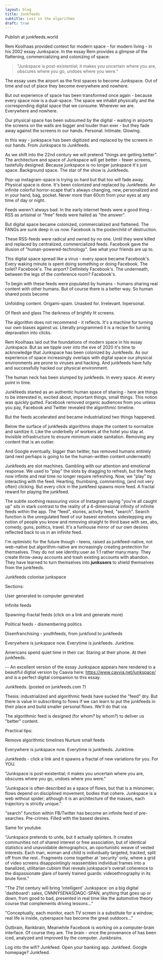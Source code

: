```yaml
---
layout: blog
title: Junkfeeds
subtitle: Lost in the algorithms
draft: true
---
```


Publish at junkfeeds.world

Rem Koolhaas provided context for modern space - for modern living - in his 2002 essay Junkspace. In the essay Rem provides a glimpse of the flattening, commercializing and colonizing of space:

>"Junkspace is post-existential; it makes you uncertain where you are, obscures where you go, undoes where you were."

The essay uses the airport as the first spaces to become Junkspace. Out of time and out of place they become everywhere and nowhere.

But out experience of space has been transformed once again - because every space now is a dual-space. The space we inhabit physically and the corresponding digital space that we consume. Wherever we are. Everywhere and nowhere.

Our physical space has been subsumed by the digital - waiting in airports the screens on the walls are bigger and louder than ever - but they fade away against the screens in our hands. Personal. Intimate. Glowing.

In this way - junkspace has been digitized and replaced by the screens in our hands. From Junkspace to Junkfeeds.

As we shift into the 22nd century we will pretend "things are getting better". The architecture and space of Junkspace will get better - fewer screens, tastefully designed. Because junkspace is no longer junkspace it's just space. Background space. The star of the show is Junkfeeds.

Pop-up instagram-space is trying so hard but that too will fade away. Physical space is done. It's been colonized and replaced by Junkfeeds. An infinite colorful horror-scape that's always changing, new, personalized and in your hand, bag, pocket. Never more than 60cm from your eyes at any time of day or night.

Feeds weren't always bad. In the early internet feeds were a good thing - RSS as artisinal or "free" feeds were hailed as "the answer".

But digital space became colonized, commercialized and flattened. The FANGs are sunk deep in us now. Facebook is the posterchild of destruction.

These RSS-feeds were radical and owned by no one. Until they were killed and replaced by centralized, commercialized feeds. Facebook gave the illusion of "human-powered-technology". See what your friends are up to.

This digital space spread like a virus - every space became Facebook's. Every waking minute is spent doing something or doing Facebook. The toilet? Facebook's. The airport? Definitely Facebook's. The underneath, between the legs of the conference room? Facebook's.

To begin with these feeds were populated by humans - humans sharing real content with other humans. But of course there is a better way. So human shared posts become 

Unfolding content. Origami-spam. Unasked for. Irrelevant. Inpersonal.

Of flesh and glass
The darkness of brightly lit screens.



The algorithm does not recommend - it reflects. It's a machine for turning our own biases against us. Literally programmed it is a recipe for turning depravation into clicks.




Rem Koolhaas laid out the foundations of modern space in his essay Junkspace. But as we tipple over into the eve of 2020 it's time to acknowledge that Junkspace has been colonized by Junkfeeds. As our experience of space increasingly overlaps with digital space our physical environments are prone to viruses and hacking. And junkfeeds have fully and successfully hacked our physical environment.

The human neck has been slumped by junkfeeds. In every space. At every point in time.

Junkfeeds started as an authentic human space of sharing - here are things to be interested in, excited about, important things, small things. This notion was quickly gutted. Facebook removed organic audiences from you unless you pay, Facebook and Twitter revealed the algorithmic timeline.

But the feeds accelerated and became industrialized two things happened.

Below the surface of junkfeeds algorithms shape the content to normalize and sanitize it. Like the underbelly of workers at the hotel you stay at. Invisible infrastructure to ensure minimum viable sanitation. Removing any content that is an outlier.

And Google eventually, bigger than twitter, has removed humans entirely (and next perhaps is going to be the human-written content underneath)

Junkfeeds are slot machines. Gambling with our attention and emotional response. We used to "play" the slots by dragging to refresh, but the feeds now infinite and real time no longer require refreshing. Now, we "play" by interacting with the feed. Hearting, thumbsing, commenting, (and not very often) clicking. But every click in the junkfeed spawns more feed. A fractal reward for playing the junkfeed.

The subtle soothing reassuring voice of Instagram saying "you're all caught up" sits in stark contrast to the reality of a 4-dimensional infinity of infinite feeds within the app. The "feed", stories, activity feed, "search". Search function is the unregulated feed of our basest emotions sidestepping any notion of people you know and mmoving straight to third base with sex, abs, comedy, guns, politics, travel. It's a funhouse mirror of our own desires reflected back to us in an infinite feed.


I'm optimistic for the future though - teens, raised as junkfeed-native, not web-native but algorithm-native are increasingly creating protection for themselves. They do not see identity:user as 1:1 rather many:many. They create throw-away accounts and trash existing accounts with abandon. They have learned to turn themselves into **junkusers** to shield themselves from the junkfeeds.




Junkfeeds colonise junkspace

Sections:

User generated to computer generated

Infinite feeds

Spawning-fractal feeds (click on a link and generate more)

Political feeds - dismembering politics

Disenfranchising - youthfeeds, from junkfood to junkfeeds

Everywhere is junkspace now. Everytime is junkfeeds. Junktime.


Americans spend quiet time in their car. Staring at their phone. At their junkfeeds.


--
An excellent version of the essay Junkspace appears here rendered in a beautiful digtial version by Caavia here: https://www.cavvia.net/junkspace/ and is a perfect digital companion to this essay.


Junkfeeds. (posted on junkfeeds.com ?)

Thesis: industrialized and algorithmic feeds have sucked the "feed" dry. But there is value in subscribing to flows if we can learn to put the junkfeeds in their place and build smaller personal flows. We'll do that via 


The algorithmic feed is designed (for whom? by whom?) to deliver us "better" content.

Practical tips:

Remove algorithmic timelines
Nurture small feeds


Everywhere is junkspace now. Everytime is junkfeeds. Junktime.

Junkfeeds - click a link and it spawns a fractal of new variations for you. For YOU.

"Junkspace is post-existential; it makes you uncertain where you are, obscures where you go, undoes where you were."

"Junkspace is often described as a space of flows, but that is a misnomer; flows depend on disciplined movement, bodies that cohere. Junkspace is a web without spider; although it is an architecture of the masses, each trajectory is strictly unique."

"search" function within FB/Twitter has become an infinite feed of pre-searches. Pre-crimes. Filled with the basest desires.

Same for youtube.

"Junkspace pretends to unite, but it actually splinters. It creates communities not of shared interest or free association, but of identical statistics and unavoidable demographics, an oportunistic weave of vested interests. Each man, woman and child is individually targeted, tracked, split off from the rest.. Fragments come together at 'security' only, where a grid of video screens disappointingly reassembles individual frames into a banalized, utilitarian cubism that reveals junkspace's overall coherence to the dispassionate glare of barely trained guards: videoethnography in its brute form."

"The 21st century will bring 'intelligent' Junkspace: on a big digital 'dashboard': sales, CNNNYSENASDAQC-SPAN, anything that goes up or down, from good to bad, presented in real time like the automotive theory course that complements driving lessons..."

"Conceptually, each monitor, each TV screen is a substitute for a window; real life is inside, cyberspace has become the great outdoors..."

Outbrain, Rankbrain, Meanwhile Facebook is working on a computer-brain interface. Of course they are. The brain - once the provenance of has been iced, analyzed and improved by the computer. Junkbrains.

Log into the wifi? Junkfeed.
Open your banking app. Junkfeed.
Google homepage? Junkfeed.
